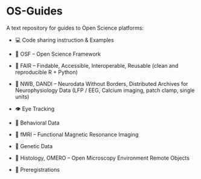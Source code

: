 # OS-Guides
A text repository for guides to Open Science platforms:

* 💻 Code sharing instruction & Examples

* 📁 OSF – Open Science Framework

* 🧪 FAIR – Findable, Accessible, Interoperable, Reusable (clean and reproducible R + Python)

* 🧠 NWB, DANDI – Neurodata Without Borders, Distributed Archives for Neurophysiology Data (LFP / EEG, Calcium imaging, patch clamp, single units)

* 👁️ Eye Tracking

* 🧍 Behavioral Data

* 🧲 fMRI – Functional Magnetic Resonance Imaging

* 🧬 Genetic Data

* 🧫 Histology, OMERO – Open Microscopy Environment Remote Objects

* 📝 Preregistrations

